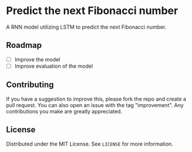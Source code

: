 # Predict the next Fibonacci number

A RNN model utilizing LSTM to predict the next Fibonacci number.

<!-- ROADMAP -->
## Roadmap
- [ ] Improve the model
- [ ] Improve evaluation of the model

<!-- CONTRIBUTING -->
## Contributing
If you have a suggestion to improve this, please fork the repo and create a pull request. You can also 
open an issue with the tag "improvement".
Any contributions you make are greatly appreciated.

<!-- LICENSE -->
## License

Distributed under the MIT License. See `LICENSE` for more information.
